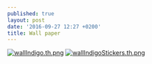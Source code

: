 ```yaml
---
published: true
layout: post
date: '2016-09-27 12:27 +0200'
title: Wall paper
---
```

[![wallIndigo.th.png](//cdn.scrot.moe/images/2016/09/27/wallIndigo.th.png)](https://scrot.moe/image/UE8m)
[![wallIndigoStickers.th.png](//cdn.scrot.moe/images/2016/09/27/wallIndigoStickers.th.png)](https://scrot.moe/image/UtP6)
